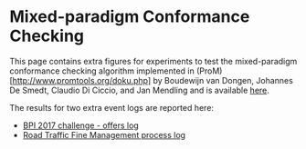 # Mixed-paradigm Conformance Checking

This page contains extra figures for experiments to test the mixed-paradigm conformance checking algorithm implemented in (ProM)[http://www.promtools.org/doku.php] by Boudewijn van Dongen, Johannes De Smedt, Claudio Di Ciccio, and Jan Mendling and is available [here](https://svn.win.tue.nl/repos/prom/Packages/MixedParadigm/).

The results for two extra event logs are reported here:
* [BPI 2017 challenge - offers log](https://data.4tu.nl/repository/uuid:7e326e7e-8b93-4701-8860-71213edf0fbe)
* [Road Traffic Fine Management process log](https://data.4tu.nl/repository/uuid:270fd440-1057-4fb9-89a9-b699b47990f5)

